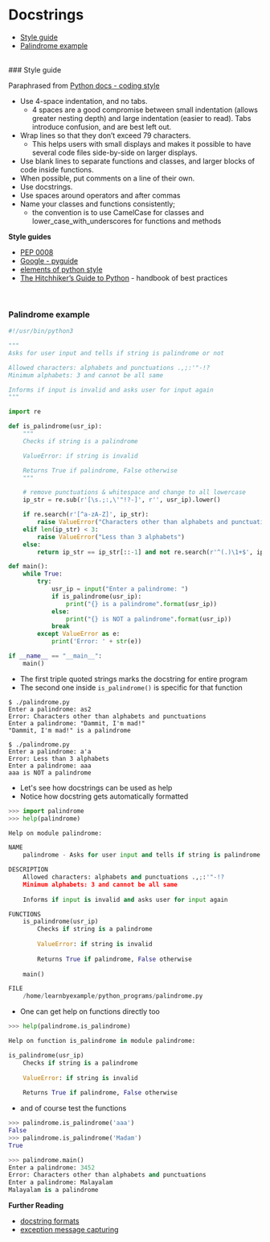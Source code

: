# <a name="docstrings"></a>Docstrings

* [Style guide](#style-guide)
* [Palindrome example](#palindrome-example)

<br>
### <a name="style-guide"></a>Style guide

Paraphrased from [Python docs - coding style](https://docs.python.org/3/tutorial/controlflow.html#intermezzo-coding-style)

* Use 4-space indentation, and no tabs.
    * 4 spaces are a good compromise between small indentation (allows greater nesting depth) and large indentation (easier to read). Tabs introduce confusion, and are best left out.
* Wrap lines so that they don’t exceed 79 characters.
    * This helps users with small displays and makes it possible to have several code files side-by-side on larger displays.
* Use blank lines to separate functions and classes, and larger blocks of code inside functions.
* When possible, put comments on a line of their own.
* Use docstrings.
* Use spaces around operators and after commas
* Name your classes and functions consistently;
    * the convention is to use CamelCase for classes and lower_case_with_underscores for functions and methods

**Style guides**

* [PEP 0008](https://www.python.org/dev/peps/pep-0008/)
* [Google - pyguide](https://google.github.io/styleguide/pyguide.html)
* [elements of python style](https://github.com/amontalenti/elements-of-python-style)
* [The Hitchhiker’s Guide to Python](http://docs.python-guide.org/en/latest/) - handbook of best practices

<br>

### <a name="palindrome-example"></a>Palindrome example

```python
#!/usr/bin/python3

"""
Asks for user input and tells if string is palindrome or not

Allowed characters: alphabets and punctuations .,;:'"-!?
Minimum alphabets: 3 and cannot be all same

Informs if input is invalid and asks user for input again
"""

import re

def is_palindrome(usr_ip):
    """
    Checks if string is a palindrome

    ValueError: if string is invalid

    Returns True if palindrome, False otherwise
    """

    # remove punctuations & whitespace and change to all lowercase
    ip_str = re.sub(r'[\s.;:,\'"!?-]', r'', usr_ip).lower()

    if re.search(r'[^a-zA-Z]', ip_str):
        raise ValueError("Characters other than alphabets and punctuations")
    elif len(ip_str) < 3:
        raise ValueError("Less than 3 alphabets")
    else:
        return ip_str == ip_str[::-1] and not re.search(r'^(.)\1+$', ip_str)

def main():
    while True:
        try:
            usr_ip = input("Enter a palindrome: ")
            if is_palindrome(usr_ip):
                print("{} is a palindrome".format(usr_ip))
            else:
                print("{} is NOT a palindrome".format(usr_ip))
            break
        except ValueError as e:
            print('Error: ' + str(e))

if __name__ == "__main__":
    main()
```

* The first triple quoted strings marks the docstring for entire program
* The second one inside `is_palindrome()` is specific for that function

```
$ ./palindrome.py 
Enter a palindrome: as2
Error: Characters other than alphabets and punctuations
Enter a palindrome: "Dammit, I'm mad!"
"Dammit, I'm mad!" is a palindrome

$ ./palindrome.py 
Enter a palindrome: a'a
Error: Less than 3 alphabets
Enter a palindrome: aaa
aaa is NOT a palindrome
```

* Let's see how docstrings can be used as help
* Notice how docstring gets automatically formatted

```python
>>> import palindrome
>>> help(palindrome)

Help on module palindrome:

NAME
    palindrome - Asks for user input and tells if string is palindrome or not

DESCRIPTION
    Allowed characters: alphabets and punctuations .,;:'"-!?
    Minimum alphabets: 3 and cannot be all same
    
    Informs if input is invalid and asks user for input again

FUNCTIONS
    is_palindrome(usr_ip)
        Checks if string is a palindrome
        
        ValueError: if string is invalid
        
        Returns True if palindrome, False otherwise
    
    main()

FILE
    /home/learnbyexample/python_programs/palindrome.py
```

* One can get help on functions directly too

```python
>>> help(palindrome.is_palindrome)

Help on function is_palindrome in module palindrome:

is_palindrome(usr_ip)
    Checks if string is a palindrome
    
    ValueError: if string is invalid
    
    Returns True if palindrome, False otherwise
```

* and of course test the functions

```python
>>> palindrome.is_palindrome('aaa')
False
>>> palindrome.is_palindrome('Madam')
True

>>> palindrome.main()
Enter a palindrome: 3452
Error: Characters other than alphabets and punctuations
Enter a palindrome: Malayalam
Malayalam is a palindrome
```

**Further Reading**

* [docstring formats](http://stackoverflow.com/questions/3898572/what-is-the-standard-python-docstring-format)
* [exception message capturing](http://stackoverflow.com/questions/4690600/python-exception-message-capturing)
